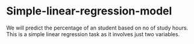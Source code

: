 # Simple-linear-regression-model
We will predict the percentage of an student based on no of study hours. This is a simple linear regression task as it involves just two variables. 
